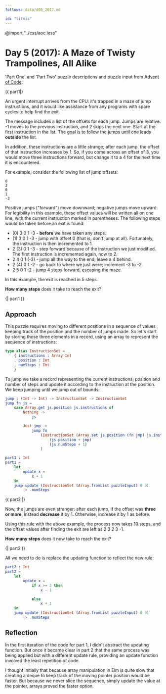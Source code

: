 ```yaml
---
follows: data/d05_2017.md

id: "litvis"
---
```


@import "../css/aoc.less"

# Day 5 (2017): A Maze of Twisty Trampolines, All Alike

'Part One' and 'Part Two' puzzle descriptions and puzzle input from [Advent of Code](https://adventofcode.com/2017/day/5):

{( part1|}

An urgent interrupt arrives from the CPU: it's trapped in a maze of jump instructions, and it would like assistance from any programs with spare cycles to help find the exit.

The message includes a list of the offsets for each jump. Jumps are relative: -1 moves to the previous instruction, and 2 skips the next one. Start at the first instruction in the list. The goal is to follow the jumps until one leads **outside** the list.

In addition, these instructions are a little strange; after each jump, the offset of that instruction increases by 1. So, if you come across an offset of 3, you would move three instructions forward, but change it to a 4 for the next time it is encountered.

For example, consider the following list of jump offsets:

    0
    3
    0
    1
    -3

Positive jumps ("forward") move downward; negative jumps move upward. For legibility in this example, these offset values will be written all on one line, with the current instruction marked in parentheses. The following steps would be taken before an exit is found:

- (0) 3 0 1 -3 - **before** we have taken any steps.
- (1) 3 0 1 -3 - jump with offset 0 (that is, don't jump at all). Fortunately, the instruction is then incremented to 1.
- 2 (3) 0 1 -3 - step forward because of the instruction we just modified. The first instruction is incremented again, now to 2.
- 2 4 0 1 (-3) - jump all the way to the end; leave a 4 behind.
- 2 (4) 0 1 -2 - go back to where we just were; increment -3 to -2.
- 2 5 0 1 -2 - jump 4 steps forward, escaping the maze.

In this example, the exit is reached in 5 steps.

**How many steps** does it take to reach the exit?

{| part1 )}

## Approach

This puzzle requires moving to different positions in a sequence of values keeping track of the position and the number of jumps made. So let's start by storing those three elements in a record, using an array to represent the sequence of instructions:

```elm {l}
type alias InstructionSet =
    { instructions : Array Int
    , position : Int
    , numSteps : Int
    }
```

To jump we take a record representing the current instructions, position and number of steps and update it according to the instruction at the position. We keep jumping until we jump out of bounds:

```elm {l}
jump : (Int -> Int) -> InstructionSet -> InstructionSet
jump fn js =
    case Array.get js.position js.instructions of
        Nothing ->
            js

        Just jmp ->
            jump fn
                (InstructionSet (Array.set js.position (fn jmp) js.instructions)
                    (js.position + jmp)
                    (js.numSteps + 1)
                )
```

```elm {l r}
part1 : Int
part1 =
    let
        update x =
            x + 1
    in
    jump update (InstructionSet (Array.fromList puzzleInput) 0 0)
        |> .numSteps
```

{( part2 |}

Now, the jumps are even stranger: after each jump, if the offset was **three or more**, instead **decrease** it by 1. Otherwise, increase it by 1 as before.

Using this rule with the above example, the process now takes 10 steps, and the offset values after finding the exit are left as 2 3 2 3 -1.

**How many steps** does it now take to reach the exit?

{| part2 )}

All we need to do is replace the updating function to reflect the new rule:

```elm {l r}
part2 : Int
part2 =
    let
        update x =
            if x >= 3 then
                x - 1

            else
                x + 1
    in
    jump update (InstructionSet (Array.fromList puzzleInput) 0 0)
        |> .numSteps
```

## Reflection

In the first iteration of the code for part 1, I didn't abstract the updating function. But once it became clear in part 2 that the same process was being applied but with a different update rule, providing an update function involved the least repetition of code.

I thought initially that because array manipulation in Elm is quite slow that creating a deque to keep track of the moving pointer position would be faster. But because we never slice the sequence, simply update the value at the pointer, arrays proved the faster option.
